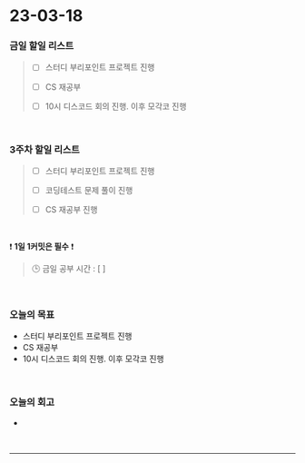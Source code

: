 # 23-03-18
### 금일 할일 리스트
> - [ ]  스터디 부리포인트 프로젝트 진행
>
> - [ ]  CS 재공부
>
> - [ ]  10시 디스코드 회의 진행. 이후 모각코 진행


<br/>

### 3주차 할일 리스트  
> - [ ]  스터디 부리포인트 프로젝트 진행
>
> - [ ]  코딩테스트 문제 풀이 진행
>
> - [ ]  CS 재공부 진행

<br/>

❗ **1일 1커밋은 필수** ❗
> 🕒 금일 공부 시간 : [  ]
  
<br/>

### 오늘의 목표
- 스터디 부리포인트 프로젝트 진행
- CS 재공부
- 10시 디스코드 회의 진행. 이후 모각코 진행

<br>

### 오늘의 회고
- 


<br/>

------------  
